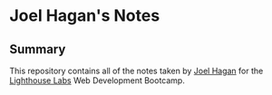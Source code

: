 # Joel Hagan's Notes

## Summary

This repository contains all of the notes taken by [Joel Hagan](https://github.com/Jagan-creator) for the [Lighthouse Labs](https://www.lighthouselabs.ca/) Web Development Bootcamp.